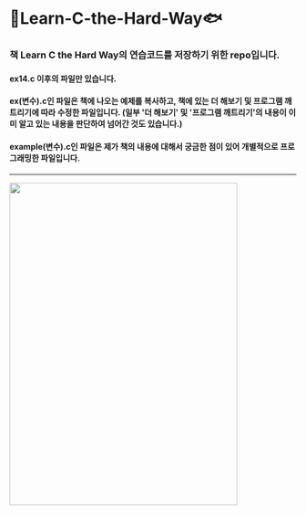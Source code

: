 # 🐒Learn-C-the-Hard-Way🐟
### 책 Learn C the Hard Way의 연습코드를 저장하기 위한 repo입니다.   
#### ex14.c 이후의 파일만 있습니다.
#### ex(변수).c인 파일은 책에 나오는 예제를 복사하고, 책에 있는 더 해보기 및 프로그램 깨트리기에 따라 수정한 파일입니다.  (일부 '더 해보기' 및 '프로그램 깨트리기'의 내용이 이미 알고 있는 내용을 판단하여 넘어간 것도 있습니다.)
#### example(변수).c인 파일은 제가 책의 내용에 대해서 궁금한 점이 있어 개별적으로 프로그래밍한 파일입니다. 
<hr/>
<img src="../master/cover.jpg" width="400px" height="565px" ></img>
